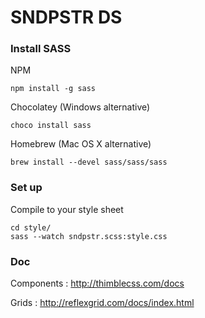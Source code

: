 SNDPSTR DS
==============

### Install SASS

NPM
```
npm install -g sass
```

Chocolatey (Windows alternative)
```
choco install sass
```

Homebrew (Mac OS X alternative)
```
brew install --devel sass/sass/sass
```
### Set up

Compile to your style sheet

```
cd style/
sass --watch sndpstr.scss:style.css
```

### Doc
Components : http://thimblecss.com/docs

Grids : http://reflexgrid.com/docs/index.html